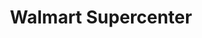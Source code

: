 ---
title: "Walmart Supercenter"
url: /houston/walmart-supercenter-yale-street/
shop: supermarket
---